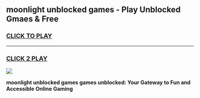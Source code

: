 
## moonlight unblocked games - Play Unblocked Gmaes & Free
<h3>
<a href="https://news.freeplayer.one?title=moonlight_unblocked_games&ref=16F">CLICK TO PLAY</a></h3>
<hr>

<h3>
<a href="https://news.freeplayer.one?title=moonlight_unblocked_games&ref=16F">CLICK 2 PLAY</a>
  
</h3>

<a href="https://news.freeplayer.one?title=moonlight_unblocked_games&ref=16F/"><img src="https://clearcache.store/games.png"></a>


**moonlight unblocked games games unblocked: Your Gateway to Fun and Accessible Online Gaming**
